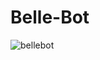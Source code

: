 # Belle-Bot


![bellebot](https://user-images.githubusercontent.com/43585708/175658197-bc68f186-9507-4917-a9a9-98cd8b2c85b2.png)
